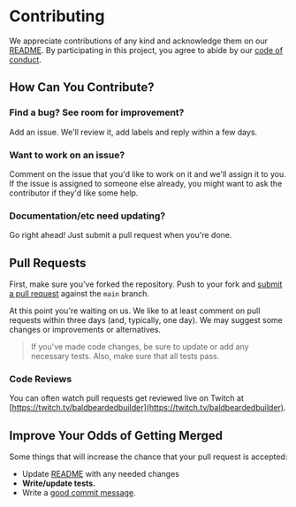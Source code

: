 # Contributing

We appreciate contributions of any kind and acknowledge them on our 
[README][readme]. By participating in this project, you agree to abide by our 
[code of conduct](CODE_OF_CONDUCT.md).

## How Can You Contribute?

### Find a bug? See room for improvement?

Add an issue. We'll review it, add labels and reply within a few days.

### Want to work on an issue?

Comment on the issue that you'd like to work on it and we'll assign it to you. 
If the issue is assigned to someone else already, you might want to ask the 
contributor if they'd like some help.

### Documentation/etc need updating?

Go right ahead! Just submit a pull request when you're done.

## Pull Requests

First, make sure you've forked the repository. Push to your fork and 
[submit a pull request](https://github.com/michaeljolley/discord-guy-bot/compare/) 
against the `main` branch.

At this point you're waiting on us. We like to at least comment on pull requests
within three days (and, typically, one day). We may suggest some changes or 
improvements or alternatives.

> If you've made code changes, be sure to update or add any necessary tests. Also,
> make sure that all tests pass.

### Code Reviews

You can often watch pull requests get reviewed live on Twitch at 
[https://twitch.tv/baldbeardedbuilder](https://twitch.tv/baldbeardedbuilder).

## Improve Your Odds of Getting Merged

Some things that will increase the chance that your pull request is accepted:

- Update [README][readme] with any needed changes
- **Write/update tests.**
- Write a [good commit message](http://tbaggery.com/2008/04/19/a-note-about-git-commit-messages.html).

[readme]: https://github.com/MichaelJolley/discord-guy-bot/tree/main#readme